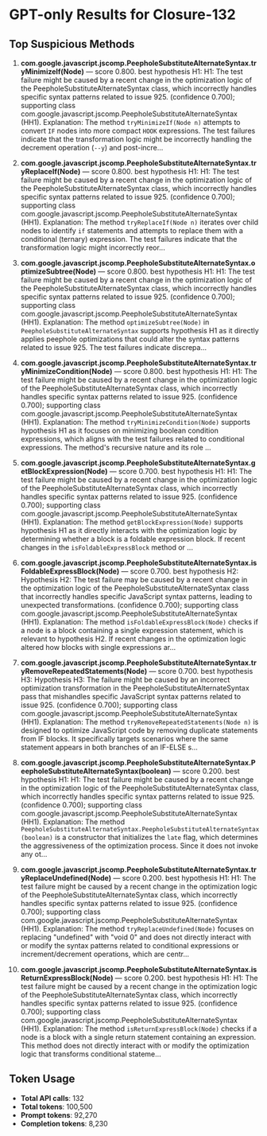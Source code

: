 # GPT-only Results for Closure-132

## Top Suspicious Methods

1. **com.google.javascript.jscomp.PeepholeSubstituteAlternateSyntax.tryMinimizeIf(Node)** — score 0.800. best hypothesis H1: H1: The test failure might be caused by a recent change in the optimization logic of the PeepholeSubstituteAlternateSyntax class, which incorrectly handles specific syntax patterns related to issue 925. (confidence 0.700); supporting class com.google.javascript.jscomp.PeepholeSubstituteAlternateSyntax (HH1).
    Explanation: The method `tryMinimizeIf(Node n)` attempts to convert `IF` nodes into more compact `HOOK` expressions. The test failures indicate that the transformation logic might be incorrectly handling the decrement operation (`--y`) and post-incre...

2. **com.google.javascript.jscomp.PeepholeSubstituteAlternateSyntax.tryReplaceIf(Node)** — score 0.800. best hypothesis H1: H1: The test failure might be caused by a recent change in the optimization logic of the PeepholeSubstituteAlternateSyntax class, which incorrectly handles specific syntax patterns related to issue 925. (confidence 0.700); supporting class com.google.javascript.jscomp.PeepholeSubstituteAlternateSyntax (HH1).
    Explanation: The method `tryReplaceIf(Node n)` iterates over child nodes to identify `if` statements and attempts to replace them with a conditional (ternary) expression. The test failures indicate that the transformation logic might incorrectly reor...

3. **com.google.javascript.jscomp.PeepholeSubstituteAlternateSyntax.optimizeSubtree(Node)** — score 0.800. best hypothesis H1: H1: The test failure might be caused by a recent change in the optimization logic of the PeepholeSubstituteAlternateSyntax class, which incorrectly handles specific syntax patterns related to issue 925. (confidence 0.700); supporting class com.google.javascript.jscomp.PeepholeSubstituteAlternateSyntax (HH1).
    Explanation: The method `optimizeSubtree(Node)` in `PeepholeSubstituteAlternateSyntax` supports hypothesis H1 as it directly applies peephole optimizations that could alter the syntax patterns related to issue 925. The test failures indicate discrepa...

4. **com.google.javascript.jscomp.PeepholeSubstituteAlternateSyntax.tryMinimizeCondition(Node)** — score 0.800. best hypothesis H1: H1: The test failure might be caused by a recent change in the optimization logic of the PeepholeSubstituteAlternateSyntax class, which incorrectly handles specific syntax patterns related to issue 925. (confidence 0.700); supporting class com.google.javascript.jscomp.PeepholeSubstituteAlternateSyntax (HH1).
    Explanation: The method `tryMinimizeCondition(Node)` supports hypothesis H1 as it focuses on minimizing boolean condition expressions, which aligns with the test failures related to conditional expressions. The method's recursive nature and its role ...

5. **com.google.javascript.jscomp.PeepholeSubstituteAlternateSyntax.getBlockExpression(Node)** — score 0.700. best hypothesis H1: H1: The test failure might be caused by a recent change in the optimization logic of the PeepholeSubstituteAlternateSyntax class, which incorrectly handles specific syntax patterns related to issue 925. (confidence 0.700); supporting class com.google.javascript.jscomp.PeepholeSubstituteAlternateSyntax (HH1).
    Explanation: The method `getBlockExpression(Node)` supports hypothesis H1 as it directly interacts with the optimization logic by determining whether a block is a foldable expression block. If recent changes in the `isFoldableExpressBlock` method or ...

6. **com.google.javascript.jscomp.PeepholeSubstituteAlternateSyntax.isFoldableExpressBlock(Node)** — score 0.700. best hypothesis H2: Hypothesis H2: The test failure may be caused by a recent change in the optimization logic of the PeepholeSubstituteAlternateSyntax class that incorrectly handles specific JavaScript syntax patterns, leading to unexpected transformations. (confidence 0.700); supporting class com.google.javascript.jscomp.PeepholeSubstituteAlternateSyntax (HH1).
    Explanation: The method `isFoldableExpressBlock(Node)` checks if a node is a block containing a single expression statement, which is relevant to hypothesis H2. If recent changes in the optimization logic altered how blocks with single expressions ar...

7. **com.google.javascript.jscomp.PeepholeSubstituteAlternateSyntax.tryRemoveRepeatedStatements(Node)** — score 0.700. best hypothesis H3: Hypothesis H3: The failure might be caused by an incorrect optimization transformation in the PeepholeSubstituteAlternateSyntax pass that mishandles specific JavaScript syntax patterns related to issue 925. (confidence 0.700); supporting class com.google.javascript.jscomp.PeepholeSubstituteAlternateSyntax (HH1).
    Explanation: The method `tryRemoveRepeatedStatements(Node n)` is designed to optimize JavaScript code by removing duplicate statements from IF blocks. It specifically targets scenarios where the same statement appears in both branches of an IF-ELSE s...

8. **com.google.javascript.jscomp.PeepholeSubstituteAlternateSyntax.PeepholeSubstituteAlternateSyntax(boolean)** — score 0.200. best hypothesis H1: H1: The test failure might be caused by a recent change in the optimization logic of the PeepholeSubstituteAlternateSyntax class, which incorrectly handles specific syntax patterns related to issue 925. (confidence 0.700); supporting class com.google.javascript.jscomp.PeepholeSubstituteAlternateSyntax (HH1).
    Explanation: The method `PeepholeSubstituteAlternateSyntax.PeepholeSubstituteAlternateSyntax(boolean)` is a constructor that initializes the `late` flag, which determines the aggressiveness of the optimization process. Since it does not invoke any ot...

9. **com.google.javascript.jscomp.PeepholeSubstituteAlternateSyntax.tryReplaceUndefined(Node)** — score 0.200. best hypothesis H1: H1: The test failure might be caused by a recent change in the optimization logic of the PeepholeSubstituteAlternateSyntax class, which incorrectly handles specific syntax patterns related to issue 925. (confidence 0.700); supporting class com.google.javascript.jscomp.PeepholeSubstituteAlternateSyntax (HH1).
    Explanation: The method `tryReplaceUndefined(Node)` focuses on replacing "undefined" with "void 0" and does not directly interact with or modify the syntax patterns related to conditional expressions or increment/decrement operations, which are centr...

10. **com.google.javascript.jscomp.PeepholeSubstituteAlternateSyntax.isReturnExpressBlock(Node)** — score 0.200. best hypothesis H1: H1: The test failure might be caused by a recent change in the optimization logic of the PeepholeSubstituteAlternateSyntax class, which incorrectly handles specific syntax patterns related to issue 925. (confidence 0.700); supporting class com.google.javascript.jscomp.PeepholeSubstituteAlternateSyntax (HH1).
    Explanation: The method `isReturnExpressBlock(Node)` checks if a node is a block with a single return statement containing an expression. This method does not directly interact with or modify the optimization logic that transforms conditional stateme...


## Token Usage

- **Total API calls**: 132
- **Total tokens**: 100,500
- **Prompt tokens**: 92,270
- **Completion tokens**: 8,230
